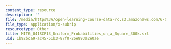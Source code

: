 ```yaml
---
content_type: resource
description: ''
file: /media/https%3A/open-learning-course-data-rc.s3.amazonaws.com/6-041sc-probabilistic-systems-analysis-and-applied-probability-fall-2013/1b92bca9ac4551b387f026e893a2e0ae_MIT6_041SCF13_Uniform_Probabilities_on_a_Square_300k.vtt
file_type: application/x-subrip
resourcetype: Other
title: MIT6_041SCF13_Uniform_Probabilities_on_a_Square_300k.srt
uid: 1b92bca9-ac45-51b3-87f0-26e893a2e0ae
---
```

